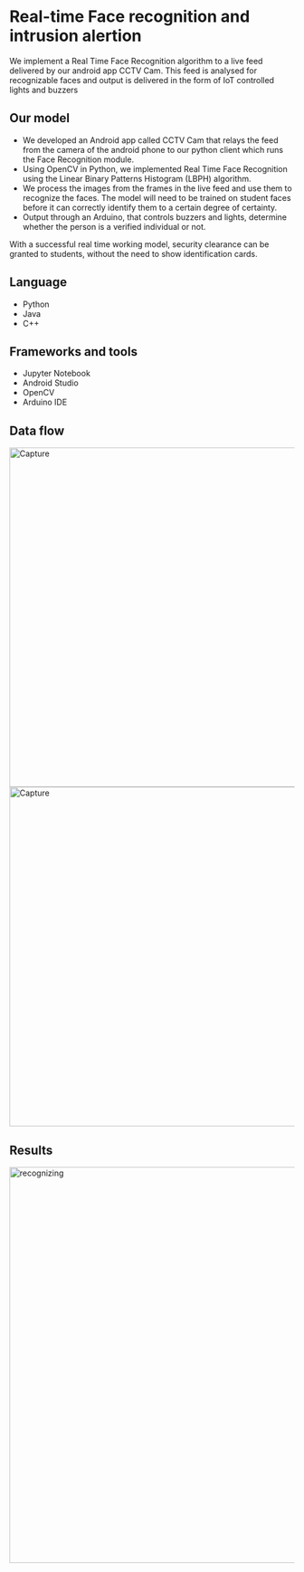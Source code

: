 # Real-time Face recognition and intrusion alertion
We implement a Real Time Face Recognition algorithm to a live feed delivered by our android app CCTV Cam. This feed is analysed for recognizable faces and output is delivered in the form of IoT controlled lights and buzzers

## Our model
- We developed an Android app called CCTV Cam that relays the feed from the camera of the android phone to our python client which runs the Face Recognition module.
- Using OpenCV in Python, we implemented Real Time Face Recognition using the Linear Binary Patterns Histogram (LBPH) algorithm. 
- We process the images from the frames in the live feed and use them to recognize the faces. The model will need to be trained on student faces before it can correctly identify them to a certain degree of certainty.
- Output through an Arduino, that controls buzzers and lights, determine whether the person is a verified individual or not.

With a successful real time working model, security clearance can be granted to students, without the need to show identification cards.

## Language
- Python
- Java
- C++

## Frameworks and tools
- Jupyter Notebook
- Android Studio
- OpenCV
- Arduino IDE

## Data flow

<img width="600" alt="Capture" src="https://user-images.githubusercontent.com/29833297/56853506-a0540980-6946-11e9-9992-2083ecab24f9.PNG">


<img width="600" alt="Capture" src="https://user-images.githubusercontent.com/29833297/56853510-b366d980-6946-11e9-8ef8-3b82ed61e931.PNG">


## Results

<img width="700" alt="recognizing" src="https://user-images.githubusercontent.com/29833297/56853514-bfeb3200-6946-11e9-9077-b9461fa1c3fd.PNG">
